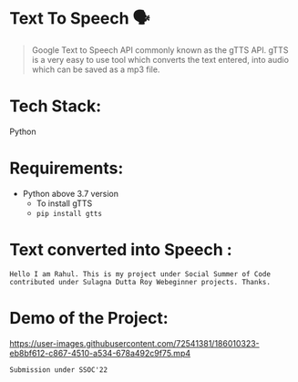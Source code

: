 # Text To Speech 🗣
 >Google Text to Speech API commonly known as the gTTS API. 
 gTTS is a very easy to use tool which converts the text entered, into audio which can be saved as a mp3 file.


# Tech Stack:
  Python
 
# Requirements:
  - Python above 3.7 version
       - To install gTTS
       -  ```pip install gtts```
      
      
# Text converted into Speech :
```
Hello I am Rahul. This is my project under Social Summer of Code contributed under Sulagna Dutta Roy Webeginner projects. Thanks.
```

# Demo of the Project:




https://user-images.githubusercontent.com/72541381/186010323-eb8bf612-c867-4510-a534-678a492c9f75.mp4




```
Submission under SSOC'22
```
